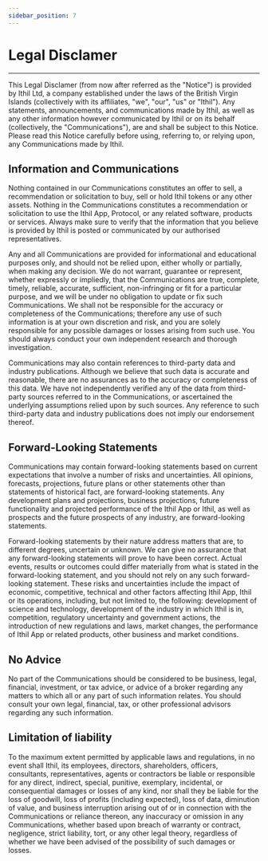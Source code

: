 ```yaml
---
sidebar_position: 7
---
```


# Legal Disclamer

---

This Legal Disclamer (from now after referred as the "Notice") is provided by Ithil Ltd, a company established under the laws of the British Virgin Islands (collectively with its affiliates, "we", "our", "us" or "Ithil"). Any statements, announcements, and communications made by Ithil, as well as any other information however communicated by Ithil or on its behalf (collectively, the "Communications"), are and shall be subject to this Notice. Please read this Notice carefully before using, referring to, or relying upon, any Communications made by Ithil.

## Information and Communications
Nothing contained in our Communications constitutes an offer to sell, a recommendation or solicitation to buy, sell or hold Ithil tokens or any other assets. Nothing in the Communications constitutes a recommendation or solicitation to use the Ithil App, Protocol, or any related software, products or services. Always make sure to verify that the information that you believe is provided by Ithil is posted or communicated by our authorised representatives.

Any and all Communications are provided for informational and educational purposes only, and should not be relied upon, either wholly or partially, when making any decision. We do not warrant, guarantee or represent, whether expressly or impliedly, that the Communications are true, complete, timely, reliable, accurate, sufficient, non-infringing or fit for a particular purpose, and we will be under no obligation to update or fix such Communications. We shall not be responsible for the accuracy or completeness of the Communications; therefore any use of such information is at your own discretion and risk, and you are solely responsible for any possible damages or losses arising from such use. You should always conduct your own independent research and thorough investigation.

Communications may also contain references to third-party data and industry publications. Although we believe that such data is accurate and reasonable, there are no assurances as to the accuracy or completeness of this data. We have not independently verified any of the data from third-party sources referred to in the Communications, or ascertained the underlying assumptions relied upon by such sources. Any reference to such third-party data and industry publications does not imply our endorsement thereof.

## Forward-Looking Statements
Communications may contain forward-looking statements based on current expectations that involve a number of risks and uncertainties. All opinions, forecasts, projections, future plans or other statements other than statements of historical fact, are forward-looking statements. Any development plans and projections, business projections, future functionality and projected performance of the Ithil App or Ithil, as well as prospects and the future prospects of any industry, are forward-looking statements.

Forward-looking statements by their nature address matters that are, to different degrees, uncertain or unknown. We can give no assurance that any forward-looking statements will prove to have been correct. Actual events, results or outcomes could differ materially from what is stated in the forward-looking statement, and you should not rely on any such forward-looking statement. These risks and uncertainties include the impact of economic, competitive, technical and other factors affecting Ithil App, Ithil or its operations, including, but not limited to, the following: development of science and technology, development of the industry in which Ithil is in, competition, regulatory uncertainty and government actions, the introduction of new regulations and laws, market changes, the performance of Ithil App or related products, other business and market conditions.

## No Advice
No part of the Communications should be considered to be business, legal, financial, investment, or tax advice, or advice of a broker regarding any matters to which all or any part of such information relates. You should consult your own legal, financial, tax, or other professional advisors regarding any such information.

## Limitation of liability
To the maximum extent permitted by applicable laws and regulations, in no event shall Ithil, its employees, directors, shareholders, officers, consultants, representatives, agents or contractors be liable or responsible for any direct, indirect, special, punitive, exemplary, incidental, or consequential damages or losses of any kind, nor shall they be liable for the loss of goodwill, loss of profits (including expected), loss of data, diminution of value, and business interruption arising out of or in connection with the Communications or reliance thereon, any inaccuracy or omission in any Communications, whether based upon breach of warranty or contract, negligence, strict liability, tort, or any other legal theory, regardless of whether we have been advised of the possibility of such damages or losses.